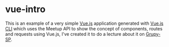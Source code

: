 # vue-intro

This is an example of a very simple [Vue.js](http://github.com/vuejs/vue) application generated with [Vue.js CLI](http://github.com/vuejs/vue-cli) which uses the Meetup API to show the concept of components, routes and requests using Vue.js, I've created it to do a lecture about it on [Grupy-SP](https://www.meetup.com/Grupy-SP/events/254342503/).

